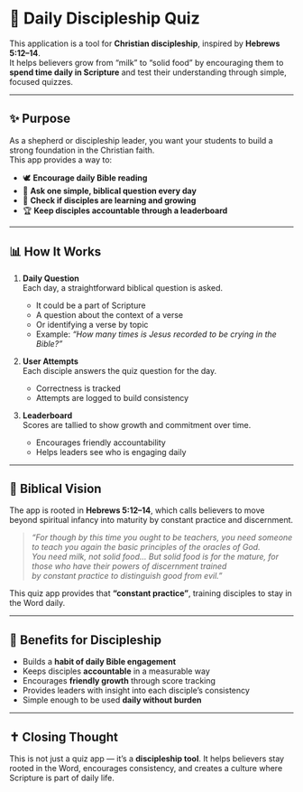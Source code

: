 # 📖 Daily Discipleship Quiz

This application is a tool for **Christian discipleship**, inspired by **Hebrews 5:12–14**.  
It helps believers grow from “milk” to “solid food” by encouraging them to **spend time daily in Scripture** and test their understanding through simple, focused quizzes.  

---

## ✨ Purpose

As a shepherd or discipleship leader, you want your students to build a strong foundation in the Christian faith.  
This app provides a way to:  

- 🕊 **Encourage daily Bible reading**  
- 📝 **Ask one simple, biblical question every day**  
- 🎯 **Check if disciples are learning and growing**  
- 🏆 **Keep disciples accountable through a leaderboard**  

---

## 📊 How It Works

1. **Daily Question**  
   Each day, a straightforward biblical question is asked.  
   - It could be a part of Scripture  
   - A question about the context of a verse  
   - Or identifying a verse by topic  
   - Example: *“How many times is Jesus recorded to be crying in the Bible?”*  

2. **User Attempts**  
   Each disciple answers the quiz question for the day.  
   - Correctness is tracked  
   - Attempts are logged to build consistency  

3. **Leaderboard**  
   Scores are tallied to show growth and commitment over time.  
   - Encourages friendly accountability  
   - Helps leaders see who is engaging daily  

---

## 🧭 Biblical Vision

The app is rooted in **Hebrews 5:12–14**, which calls believers to move beyond spiritual infancy into maturity by constant practice and discernment.  

> *“For though by this time you ought to be teachers, you need someone to teach you again the basic principles of the oracles of God.  
> You need milk, not solid food… But solid food is for the mature, for those who have their powers of discernment trained  
> by constant practice to distinguish good from evil.”*  

This quiz app provides that **“constant practice”**, training disciples to stay in the Word daily.  

---

## 🌱 Benefits for Discipleship

- Builds a **habit of daily Bible engagement**  
- Keeps disciples **accountable** in a measurable way  
- Encourages **friendly growth** through score tracking  
- Provides leaders with insight into each disciple’s consistency  
- Simple enough to be used **daily without burden**  

---

## ✝️ Closing Thought

This is not just a quiz app — it’s a **discipleship tool**.
It helps believers stay rooted in the Word, encourages consistency, and creates a culture where Scripture is part of daily life.